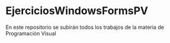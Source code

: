 # EjerciciosWindowsFormsPV
En este repositorio se subirán todos los trabajos de la materia de Programación Visual  
